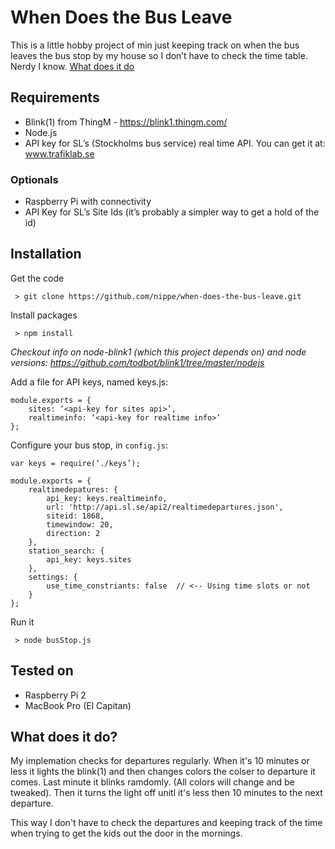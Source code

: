 # When Does the Bus Leave

This is a little hobby project of min just keeping track on when the bus leaves the bus stop by my house so I don’t have to check the time table. Nerdy I know. [What does it do](#what-does-it-do)

## Requirements
* Blink(1) from ThingM - https://blink1.thingm.com/
* Node.js
* API key for SL’s (Stockholms bus service) real time API. You can get it at: www.trafiklab.se

### Optionals
* Raspberry Pi with connectivity
* API Key for SL’s Site Ids (it’s probably a simpler way to get a hold of the id)

## Installation
Get the code

` > git clone https://github.com/nippe/when-does-the-bus-leave.git`

Install packages

` > npm install`

*Checkout info on node-blink1 (which this project depends on) and node versions: https://github.com/todbot/blink1/tree/master/nodejs*

Add a file for API keys, named keys.js:
```
module.exports = {
	sites: ‘<api-key for sites api>’,
	realtimeinfo: ‘<api-key for realtime info>’
};
```

Configure your bus stop, in `config.js`:

```
var keys = require(‘./keys’);

module.exports = {
	realtimedepatures: {
		api_key: keys.realtimeinfo,
		url: 'http://api.sl.se/api2/realtimedepartures.json',
		siteid: 1868,
		timewindow: 20,
		direction: 2
	},
	station_search: {
		api_key: keys.sites
	},
	settings: {
		use_time_constriants: false  // <-- Using time slots or not
	}
};
```

Run it

` > node busStop.js`

## Tested on
* Raspberry Pi 2
* MacBook Pro (El Capitan)

## What does it do?
My implemation checks for departures regularly. When it's 10 minutes or less it lights the blink(1) and then changes colors the colser to departure it comes. Last minute it blinks ramdomly. (All colors will change and be tweaked). Then it turns the light off unitl it's less then 10 minutes to the next departure.

This way I don't have to check the departures and keeping track of the time when trying to get the kids out the door in the mornings.
